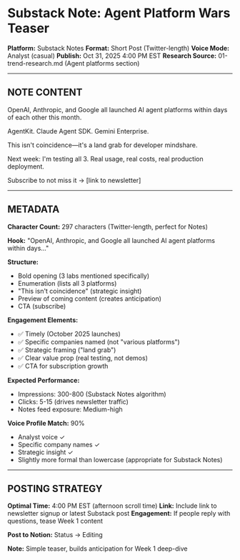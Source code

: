 # Substack Note: Agent Platform Wars Teaser
**Platform:** Substack Notes
**Format:** Short Post (Twitter-length)
**Voice Mode:** Analyst (casual)
**Publish:** Oct 31, 2025 4:00 PM EST
**Research Source:** 01-trend-research.md (Agent platforms section)

---

## NOTE CONTENT

OpenAI, Anthropic, and Google all launched AI agent platforms within days of each other this month.

AgentKit. Claude Agent SDK. Gemini Enterprise.

This isn't coincidence—it's a land grab for developer mindshare.

Next week: I'm testing all 3. Real usage, real costs, real production deployment.

Subscribe to not miss it → [link to newsletter]

---

## METADATA

**Character Count:** 297 characters (Twitter-length, perfect for Notes)

**Hook:** "OpenAI, Anthropic, and Google all launched AI agent platforms within days..."

**Structure:**
- Bold opening (3 labs mentioned specifically)
- Enumeration (lists all 3 platforms)
- "This isn't coincidence" (strategic insight)
- Preview of coming content (creates anticipation)
- CTA (subscribe)

**Engagement Elements:**
- ✅ Timely (October 2025 launches)
- ✅ Specific companies named (not "various platforms")
- ✅ Strategic framing ("land grab")
- ✅ Clear value prop (real testing, not demos)
- ✅ CTA for subscription growth

**Expected Performance:**
- Impressions: 300-800 (Substack Notes algorithm)
- Clicks: 5-15 (drives newsletter traffic)
- Notes feed exposure: Medium-high

**Voice Profile Match:** 90%
- Analyst voice ✓
- Specific company names ✓
- Strategic insight ✓
- Slightly more formal than lowercase (appropriate for Substack Notes)

---

## POSTING STRATEGY

**Optimal Time:** 4:00 PM EST (afternoon scroll time)
**Link:** Include link to newsletter signup or latest Substack post
**Engagement:** If people reply with questions, tease Week 1 content

**Post to Notion:** Status → Editing

**Note:** Simple teaser, builds anticipation for Week 1 deep-dive
